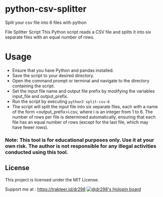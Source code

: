 # python-csv-splitter
Split your csv file into 6 files with python

File Splitter Script
This Python script reads a CSV file and splits it into six separate files with an equal number of rows.

# Usage
- Ensure that you have Python and pandas installed.
- Save the script to your desired directory.
- Open the command prompt or terminal and navigate to the directory containing the script.
- Set the input file name and output file prefix by modifying the variables input_file and output_prefix.
- Run the script by executing ```python3 split-csv-6```
- The script will split the input file into six separate files, each with a name of the form <output_prefix>i.csv, where i is an integer from 1 to 6. The number of rows per file is determined automatically, ensuring that each file has an equal number of rows (except for the last file, which may have fewer rows).

### Note: This tool is for educational purposes only. Use it at your own risk. The author is not responsible for any illegal activities conducted using this tool.

## License
This project is licensed under the MIT License.

Support me at : https://trakteer.id/dr298
[![@dr298's Holopin board](https://holopin.me/dr298)](https://holopin.io/@dr298)

